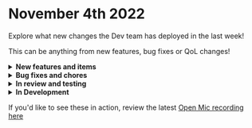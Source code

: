 # November 4th 2022

Explore what new changes the Dev team has deployed in the last week!

This can be anything from new features, bug fixes or QoL changes!

<details>

<summary><strong>New features and items</strong></summary>

* Workflow completion listeners (workflows triggered on completion of another workflow)
* Add a maximize button for the task editor code view
* SSL support for AWS and Azure database connections in the database integration
* Added a Rewst action to list installed integrations for an organization
* Added Kaseya BMS actions

</details>

<details>

<summary><strong>Bug fixes and chores</strong></summary>

* Fix: Add newer features to export/import so they are included in export data
* Improved formatting for errors coming from our api that might be displayed in result details
* Fix a bug where CSP is preventing users from sending impersonated emails
* Refactored permission system to use database notifications to sync users and orgs
* Improved performance for frontend and the api resulting in improvements in page load time
* Fixed a bug with SQL Server database integration preventing the list\_all\_tables action from succeeding
* Enhanced logging for Kaseya VSA to capture additional information for an un-resolved bug
* Fixed immybot integrations page returning a 500 error
* Added support for an edge agent for the permission system
* Added a /healthz endpoint to the engine to improve health checking
* Prevent an empty string from being entered when selecting “In” or “Not In” for trigger criteria before entering a value
* Fix ExchangeOnline cmdlet proxy errors when converting an email to a shared mailbox

</details>

<details>

<summary><strong>In review and testing</strong></summary>

* SonicWall NSM integration
* Add role attribute to the rewst Create User Invite action
* JumpCloud integration
* Fix CW Control not running powershell scripts correctly
* Fix dynamic dropdowns loading and lifecycle
* Allow select form dropdowns to have the option of user supplied input

</details>

<details>

<summary><strong>In Development</strong></summary>

* Automatically retry http requests on connection errors
* Add periodic token refresh so in the case of an integration not being used for a long time, the refresh token doesn’t expire
* Investigate a bug report regarding Integration Overrides being removed when a user re-authenticates MS Graph
* Add a delete button to the org table in settings to allow users to delete an org
* Allow filtering the workflow list by tags
* Investigate a bug where Triggers aren’t cloning in some cases
* Investigate a bug where cloning a Workflow is blocked with a message indicated it’s linked, but the UI is not showing it as linked

</details>

If you'd like to see these in action, review the latest [Open Mic recording here](../roc-open-mics/november-4th-2022-your-workflows-are-listening.md)
